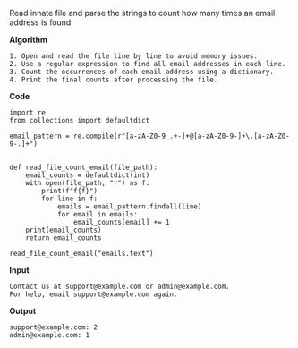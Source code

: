 Read innate file and parse the strings to count how many times an email address is found 


**Algorithm**

```
1. Open and read the file line by line to avoid memory issues.
2. Use a regular expression to find all email addresses in each line.
3. Count the occurrences of each email address using a dictionary.
4. Print the final counts after processing the file.
```

**Code**

```
import re
from collections import defaultdict

email_pattern = re.compile(r"[a-zA-Z0-9_.+-]+@[a-zA-Z0-9-]+\.[a-zA-Z0-9-.]+")


def read_file_count_email(file_path):
    email_counts = defaultdict(int)
    with open(file_path, "r") as f:
        print(f"f{f}")
        for line in f:
            emails = email_pattern.findall(line)
            for email in emails:
                email_counts[email] += 1
    print(email_counts)
    return email_counts

read_file_count_email("emails.text")

```

**Input**

```
Contact us at support@example.com or admin@example.com.
For help, email support@example.com again.
```

**Output**

```
support@example.com: 2
admin@example.com: 1

```

